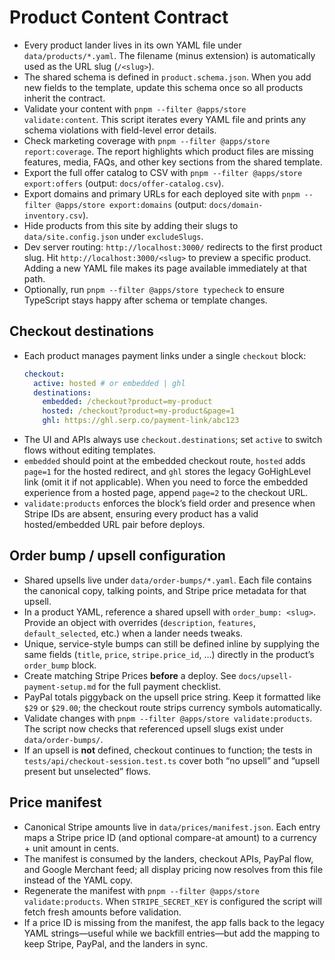 # Product Content Contract

- Every product lander lives in its own YAML file under `data/products/*.yaml`. The filename (minus extension) is automatically used as the URL slug (`/<slug>`).
- The shared schema is defined in `product.schema.json`. When you add new fields to the template, update this schema once so all products inherit the contract.
- Validate your content with `pnpm --filter @apps/store validate:content`. This script iterates every YAML file and prints any schema violations with field-level error details.
- Check marketing coverage with `pnpm --filter @apps/store report:coverage`. The report highlights which product files are missing features, media, FAQs, and other key sections from the shared template.
- Export the full offer catalog to CSV with `pnpm --filter @apps/store export:offers` (output: `docs/offer-catalog.csv`).
- Export domains and primary URLs for each deployed site with `pnpm --filter @apps/store export:domains` (output: `docs/domain-inventory.csv`).
- Hide products from this site by adding their slugs to `data/site.config.json` under `excludeSlugs`.
- Dev server routing: `http://localhost:3000/` redirects to the first product slug. Hit `http://localhost:3000/<slug>` to preview a specific product. Adding a new YAML file makes its page available immediately at that path.
- Optionally, run `pnpm --filter @apps/store typecheck` to ensure TypeScript stays happy after schema or template changes.

## Checkout destinations

- Each product manages payment links under a single `checkout` block:
  ```yaml
  checkout:
    active: hosted # or embedded | ghl
    destinations:
      embedded: /checkout?product=my-product
      hosted: /checkout?product=my-product&page=1
      ghl: https://ghl.serp.co/payment-link/abc123
  ```
- The UI and APIs always use `checkout.destinations`; set `active` to switch flows without editing templates.
- `embedded` should point at the embedded checkout route, `hosted` adds `page=1` for the hosted redirect, and `ghl` stores the legacy GoHighLevel link (omit it if not applicable). When you need to force the embedded experience from a hosted page, append `page=2` to the checkout URL.
- `validate:products` enforces the block’s field order and presence when Stripe IDs are absent, ensuring every product has a valid hosted/embedded URL pair before deploys.

## Order bump / upsell configuration

- Shared upsells live under `data/order-bumps/*.yaml`. Each file contains the canonical copy, talking points, and Stripe price metadata for that upsell.
- In a product YAML, reference a shared upsell with `order_bump: <slug>`. Provide an object with overrides (`description`, `features`, `default_selected`, etc.) when a lander needs tweaks.
- Unique, service-style bumps can still be defined inline by supplying the same fields (`title`, `price`, `stripe.price_id`, …) directly in the product’s `order_bump` block.
- Create matching Stripe Prices **before** a deploy. See `docs/upsell-payment-setup.md` for the full payment checklist.
- PayPal totals piggyback on the upsell price string. Keep it formatted like `$29` or `$29.00`; the checkout route strips currency symbols automatically.
- Validate changes with `pnpm --filter @apps/store validate:products`. The script now checks that referenced upsell slugs exist under `data/order-bumps/`.
- If an upsell is **not** defined, checkout continues to function; the tests in `tests/api/checkout-session.test.ts` cover both “no upsell” and “upsell present but unselected” flows.

## Price manifest

- Canonical Stripe amounts live in `data/prices/manifest.json`. Each entry maps a Stripe price ID (and optional compare-at amount) to a currency + unit amount in cents.
- The manifest is consumed by the landers, checkout APIs, PayPal flow, and Google Merchant feed; all display pricing now resolves from this file instead of the YAML copy.
- Regenerate the manifest with `pnpm --filter @apps/store validate:products`. When `STRIPE_SECRET_KEY` is configured the script will fetch fresh amounts before validation.
- If a price ID is missing from the manifest, the app falls back to the legacy YAML strings—useful while we backfill entries—but add the mapping to keep Stripe, PayPal, and the landers in sync.
